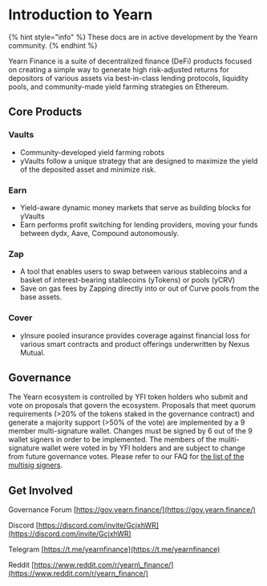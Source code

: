 # Introduction to Yearn

{% hint style="info" %}
These docs are in active development by the Yearn community.
{% endhint %}

Yearn Finance is a suite of decentralized finance \(DeFi\) products focused on creating a simple way to generate high risk-adjusted returns for depositors of various assets via best-in-class lending protocols, liquidity pools, and community-made yield farming strategies on Ethereum.

## Core Products

### Vaults

* Community-developed yield farming robots
* yVaults follow a unique strategy that are designed to maximize the yield of the deposited asset and minimize risk.

### Earn

* Yield-aware dynamic money markets that serve as building blocks for yVaults
* Earn performs profit switching for lending providers, moving your funds between dydx, Aave, Compound autonomously.

### Zap

* A tool that enables users to swap between various stablecoins and a basket of interest-bearing stablecoins \(yTokens\) or pools \(yCRV\)
* Save on gas fees by Zapping directly into or out of Curve pools from the base assets.

### Cover

* yInsure pooled insurance provides coverage against financial loss for various smart contracts and product offerings underwritten by Nexus Mutual.

## Governance

The Yearn ecosystem is controlled by YFI token holders who submit and vote on proposals that govern the ecosystem. Proposals that meet quorum requirements \(&gt;20% of the tokens staked in the governance contract\) and generate a majority support \(&gt;50% of the vote\) are implemented by a 9 member multi-signature wallet. Changes must be signed by 6 out of the 9 wallet signers in order to be implemented. The members of the muliti-signature wallet were voted in by YFI holders and are subject to change from future governance votes. Please refer to our FAQ for [the list of the multisig signers](https://docs.yearn.finance/faq#who-are-the-9-multisig-signers).

## Get Involved

Governance Forum [https://gov.yearn.finance/](https://gov.yearn.finance/)

Discord [https://discord.com/invite/GcjxhWR](https://discord.com/invite/GcjxhWR)

Telegram [https://t.me/yearnfinance](https://t.me/yearnfinance)

Reddit [https://www.reddit.com/r/yearn\_finance/](https://www.reddit.com/r/yearn_finance/)

